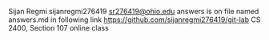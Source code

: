 Sijan Regmi
sijanregmi276419
sr276419@ohio.edu
answers is on file named answers.md in following link
            https://github.com/sijanregmi276419/git-lab 
            CS 2400, Section 107 online class
